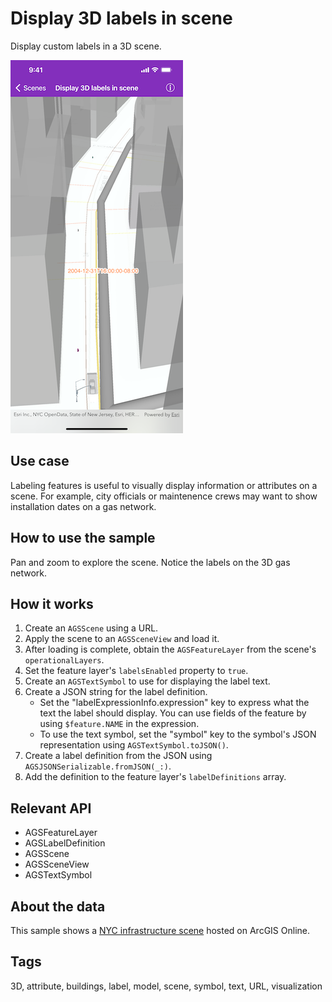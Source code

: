 # Display 3D labels in scene

Display custom labels in a 3D scene.

![Display 3D labels in scene](display-3d-labels.png)

## Use case

Labeling features is useful to visually display information or attributes on a scene. For example, city officials or maintenence crews may want to show installation dates on a gas network.

## How to use the sample

Pan and zoom to explore the scene. Notice the labels on the 3D gas network.

## How it works

1. Create an `AGSScene` using a URL.
2. Apply the scene to an `AGSSceneView` and load it.
3. After loading is complete, obtain the `AGSFeatureLayer` from the scene's `operationalLayers`.
4. Set the feature layer's `labelsEnabled` property to `true`.
5. Create an `AGSTextSymbol` to use for displaying the label text.
6. Create a JSON string for the label definition.
    * Set the "labelExpressionInfo.expression" key to express what the text the label should display. You can use fields of the feature by using `$feature.NAME` in the expression.
    * To use the text symbol, set the "symbol" key to the symbol's JSON representation using `AGSTextSymbol.toJSON()`.
7. Create a label definition from the JSON using `AGSJSONSerializable.fromJSON(_:)`.
8. Add the definition to the feature layer's `labelDefinitions` array.

## Relevant API

* AGSFeatureLayer
* AGSLabelDefinition
* AGSScene
* AGSSceneView
* AGSTextSymbol

## About the data

This sample shows a [NYC infrastructure scene](https://www.arcgis.com/home/item.html?id=850dfee7d30f4d9da0ebca34a533c169) hosted on ArcGIS Online.

## Tags

3D, attribute, buildings, label, model, scene, symbol, text, URL, visualization

